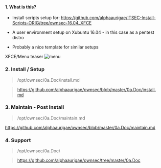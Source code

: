 #### 1. What is this?

- Install scripts setup for: https://github.com/alphaaurigae/ITSEC-Install-Scripts-ORIG/tree/ownsec-16.04_XFCE

- A user environment setup on Xubuntu 16.04 - in this case as a pentest distro

- Probably a nice template for similar setups

XFCE/Menu teaser
![menu](https://i.imgur.com/YrUN4EW.png)


### 2. Install / Setup

> /opt/ownsec/0a.Doc/install.md

> https://github.com/alphaaurigae/ownsec/blob/master/0a.Doc/install.md


### 3. Maintain - Post Install

> /opt/ownsec/0a.Doc/maintain.md

https://github.com/alphaaurigae/ownsec/blob/master/0a.Doc/maintain.md


### 4. Support

> /opt/ownsec/0a.Doc/

> https://github.com/alphaaurigae/ownsec/tree/master/0a.Doc
